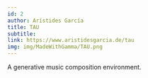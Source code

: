 ```yaml
---
id: 2
author: Arístides García
title: TAU
subtitle:
link: https://www.aristidesgarcia.de/tau
img: img/MadeWithGamma/TAU.png
---
```

A generative music composition environment.